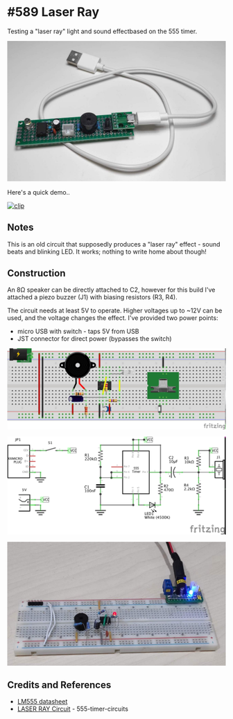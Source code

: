 # #589 Laser Ray

Testing a "laser ray" light and sound effectbased on the 555 timer.

![Build](./assets/LaserRay_build.jpg?raw=true)

Here's a quick demo..

[![clip](https://img.youtube.com/vi/TO6vUcCDoZk/0.jpg)](https://www.youtube.com/watch?v=TO6vUcCDoZk)

## Notes

This is an old circuit that supposedly produces a "laser ray" effect - sound beats and blinking LED.
It works; nothing to write home about though!

## Construction

An 8Ω speaker can be directly attached to C2, however for this build I've attached a piezo buzzer (J1) with biasing resistors (R3, R4).

The circuit needs at least 5V to operate. Higher voltages up to ~12V can be used, and the voltage changes the effect.
I've provided two power points:

* micro USB with switch - taps 5V from USB
* JST connector for direct power (bypasses the switch)

![bb](./assets/LaserRay_bb.jpg?raw=true)

![schematic](./assets/LaserRay_schematic.jpg?raw=true)

![bb_build](./assets/LaserRay_bb_build.jpg?raw=true)

## Credits and References

* [LM555 datasheet](https://www.futurlec.com/Linear/LM555CM.shtml)
* [LASER RAY Circuit](https://www.555-timer-circuits.com/laser-ray-sound.html) - 555-timer-circuits
